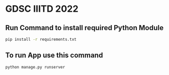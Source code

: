 # GDSC IIITD 2022

<!-- ## Create Virtual Environment
- Download virtual Environment Module
```
pip install virtualenv
```
- Locate base directory and use this command to create virtual environment
```
virtualenv <environment_name>
``` -->
## Run Command to install required Python Module
```sh
pip install -r requirements.txt
```
## To run App use this command
```sh
python manage.py runserver
```
